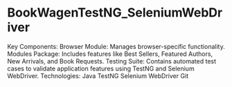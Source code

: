 # BookWagenTestNG_SeleniumWebDriver
Key Components: Browser Module: Manages browser-specific functionality. Modules Package: Includes features like Best Sellers, Featured Authors, New Arrivals, and Book Requests. Testing Suite: Contains automated test cases to validate application features using TestNG and Selenium WebDriver. Technologies: Java TestNG Selenium WebDriver Git
